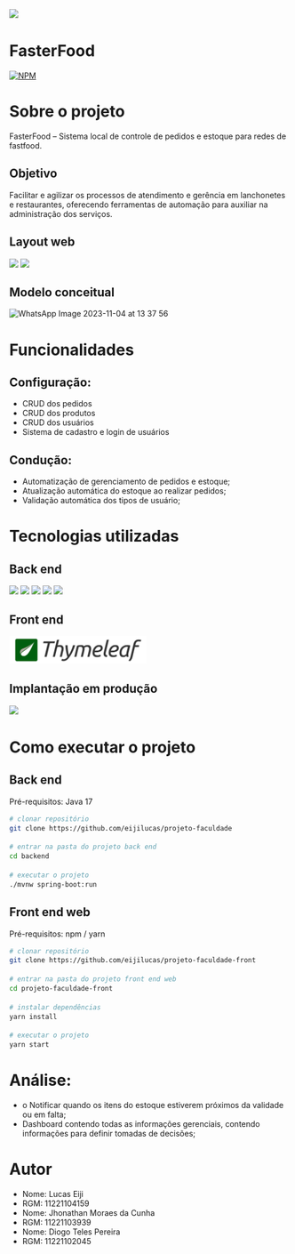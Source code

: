 <img aling="center" height="150em" src="https://media.discordapp.net/attachments/1138866664818090035/1167891928206028921/fasterfood-logo-cor-grande.png?ex=657deb9e&is=656b769e&hm=406fb955c7df1729f4ca1f0a1057bfa277620c228262968f064bec23be91887a&=&format=webp&quality=lossless&width=676&height=676"/>

# FasterFood 


[![NPM](https://img.shields.io/npm/l/react)](https://https://github.com/Diogo-Peres-Pereira/FasterFood/blob/main/LICENSE) 

# Sobre o projeto
FasterFood – Sistema local de controle de pedidos e estoque para redes de fastfood.

## Objetivo
Facilitar e agilizar os processos de atendimento e gerência em lanchonetes e
restaurantes, oferecendo ferramentas de automação para auxiliar na
administração dos serviços.

## Layout web
<img src="https://media.discordapp.net/attachments/1138866664818090035/1182504445263761499/Captura_de_tela_2023-12-07_225745.png?ex=6584f015&is=65727b15&hm=004a1db3da8401d9219515f22c327721f6e0a4e7146514b990d1d79445607782&=&format=webp&quality=lossless&width=1365&height=676"/>
<img  src="https://media.discordapp.net/attachments/1138866664818090035/1182504444777218158/Captura_de_tela_2023-12-07_225713.png?ex=6584f015&is=65727b15&hm=10ba2a909004ed8f925f368cd1e053abaf7d9452537c4bd28ae121acf6866521&=&format=webp&quality=lossless&width=1361&height=675"/>

## Modelo conceitual
![WhatsApp Image 2023-11-04 at 13 37 56](https://github.com/Diogo-Peres-Pereira/FasterFood/assets/111434541/7269f0d8-1d52-4e73-8401-210e6bc7bc4e)

# Funcionalidades 
## Configuração:
- CRUD dos pedidos
- CRUD dos produtos
- CRUD dos usuários
- Sistema de cadastro e login de usuários

## Condução:
- Automatização de gerenciamento de pedidos e estoque;
- Atualização automática do estoque ao realizar pedidos;
- Validação automática dos tipos de usuário;

# Tecnologias utilizadas
## Back end
<div>
  <img aling="center" height="50em" src="https://cdn.jsdelivr.net/gh/devicons/devicon/icons/java/java-original.svg" />
  <img aling="center" height="50em" src="https://cdn.jsdelivr.net/gh/devicons/devicon/icons/spring/spring-original.svg" />
  <img aling="center" height="50em" src="https://upload.wikimedia.org/wikipedia/commons/5/52/Apache_Maven_logo.svg" />
  <img aling="center" height="50em" src="https://www.alura.com.br/artigos/assets/jpa-hibernate-ou-eclipselink/JPAHibernate.jpg" />
  <img aling="center" height="50em" src="https://media.licdn.com/dms/image/C4E12AQG9PzLTPHvRVA/article-cover_image-shrink_600_2000/0/1615137890447?e=2147483647&v=beta&t=VWwwXtX-MnatXpTgypGqluwX50FTUyRTOaC7P12noBg" />
</div>

## Front end
<img aling="center" height="50em" src="https://raw.githubusercontent.com/thymeleaf/thymeleaf-org/main/artwork/thymeleaf%202016/thymeleaf_logo_white.png" />

## Implantação em produção
<img aling="center" height="150px" src="https://cdn.jsdelivr.net/gh/devicons/devicon/icons/postgresql/postgresql-plain-wordmark.svg" />

# Como executar o projeto

## Back end
Pré-requisitos: Java 17

```bash
# clonar repositório
git clone https://github.com/eijilucas/projeto-faculdade

# entrar na pasta do projeto back end
cd backend

# executar o projeto
./mvnw spring-boot:run
```

## Front end web
Pré-requisitos: npm / yarn

```bash
# clonar repositório
git clone https://github.com/eijilucas/projeto-faculdade-front

# entrar na pasta do projeto front end web
cd projeto-faculdade-front

# instalar dependências
yarn install

# executar o projeto
yarn start
```
# Análise:
- o Notificar quando os itens do estoque estiverem próximos da validade ou
  em falta;
- Dashboard contendo todas as informações gerenciais, contendo
  informações para definir tomadas de decisões;

 # Autor
- Nome: Lucas Eiji
- RGM: 11221104159
- Nome: Jhonathan Moraes da Cunha
- RGM: 11221103939
- Nome: Diogo Teles Pereira
- RGM: 11221102045
